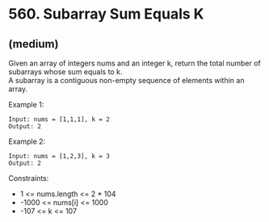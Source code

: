 # 560. Subarray Sum Equals K
## (medium)

Given an array of integers nums and an integer k, return the total number of subarrays whose sum equals to k.
<br>
A subarray is a contiguous non-empty sequence of elements within an array.

 

Example 1:

```
Input: nums = [1,1,1], k = 2
Output: 2
```

Example 2:

```
Input: nums = [1,2,3], k = 3
Output: 2
```

Constraints:

- 1 <= nums.length <= 2 * 104
- -1000 <= nums[i] <= 1000
- -107 <= k <= 107